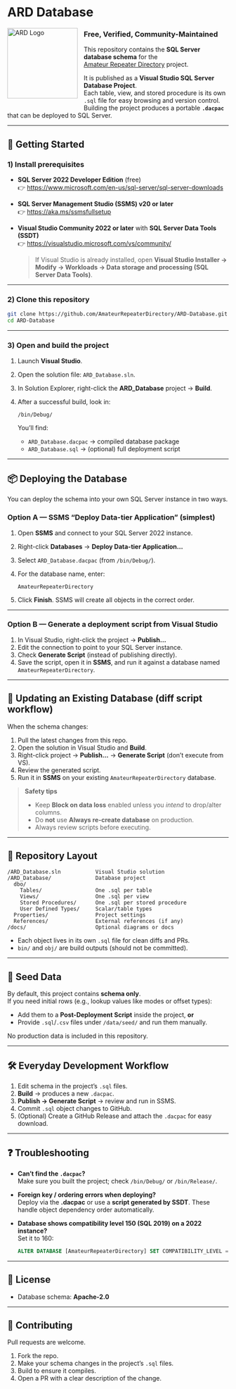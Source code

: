 # ARD Database

<img src="https://github.com/user-attachments/assets/b677c6cf-5a66-459f-bd1f-95d3ee820921"
     width="160" height="160"
     alt="ARD Logo"
     style="float:left; margin:0 1em 1em 0;" />
<h3>Free, Verified, Community-Maintained</h3>

This repository contains the **SQL Server database schema** for the  
[Amateur Repeater Directory](https://amateurrepeaterdirectory.org) project.

It is published as a **Visual Studio SQL Server Database Project**.  
Each table, view, and stored procedure is its own `.sql` file for easy browsing and version control.  
Building the project produces a portable **`.dacpac`** that can be deployed to SQL Server.

---

## 🚀 Getting Started

### 1) Install prerequisites

- **SQL Server 2022 Developer Edition** (free)  
  👉 https://www.microsoft.com/en-us/sql-server/sql-server-downloads

- **SQL Server Management Studio (SSMS) v20 or later**  
  👉 https://aka.ms/ssmsfullsetup

- **Visual Studio Community 2022 or later** with **SQL Server Data Tools (SSDT)**  
  👉 https://visualstudio.microsoft.com/vs/community/  
  > If Visual Studio is already installed, open **Visual Studio Installer → Modify → Workloads → Data storage and processing (SQL Server Data Tools)**.

---

### 2) Clone this repository

```bash
git clone https://github.com/AmateurRepeaterDirectory/ARD-Database.git
cd ARD-Database
```

---

### 3) Open and build the project

1. Launch **Visual Studio**.
2. Open the solution file: `ARD_Database.sln`.
3. In Solution Explorer, right-click the **ARD_Database** project → **Build**.
4. After a successful build, look in:

   ```bash
   /bin/Debug/
   ```

   You’ll find:
   - `ARD_Database.dacpac` → compiled database package  
   - `ARD_Database.sql` → (optional) full deployment script

---

## 📦 Deploying the Database

You can deploy the schema into your own SQL Server instance in two ways.

### Option A — SSMS “Deploy Data-tier Application” (simplest)

1. Open **SSMS** and connect to your SQL Server 2022 instance.
2. Right-click **Databases** → **Deploy Data-tier Application…**
3. Select `ARD_Database.dacpac` (from `/bin/Debug/`).
4. For the database name, enter:

   ```
   AmateurRepeaterDirectory
   ```

5. Click **Finish**. SSMS will create all objects in the correct order.

---

### Option B — Generate a deployment script from Visual Studio

1. In Visual Studio, right-click the project → **Publish…**
2. Edit the connection to point to your SQL Server instance.
3. Check **Generate Script** (instead of publishing directly).
4. Save the script, open it in **SSMS**, and run it against a database named `AmateurRepeaterDirectory`.

---

## 🔄 Updating an Existing Database (diff script workflow)

When the schema changes:

1. Pull the latest changes from this repo.
2. Open the solution in Visual Studio and **Build**.
3. Right-click project → **Publish…** → **Generate Script** (don’t execute from VS).
4. Review the generated script.
5. Run it in **SSMS** on your existing `AmateurRepeaterDirectory` database.

> **Safety tips**
>
> - Keep **Block on data loss** enabled unless you *intend* to drop/alter columns.  
> - Do **not** use **Always re-create database** on production.  
> - Always review scripts before executing.

---

## 📂 Repository Layout

```
/ARD_Database.sln           Visual Studio solution
/ARD_Database/              Database project
  dbo/
    Tables/                 One .sql per table
    Views/                  One .sql per view
    Stored Procedures/      One .sql per stored procedure
    User Defined Types/     Scalar/table types
  Properties/               Project settings
  References/               External references (if any)
/docs/                      Optional diagrams or docs
```

- Each object lives in its own `.sql` file for clean diffs and PRs.  
- `bin/` and `obj/` are build outputs (should not be committed).

---

## 🌱 Seed Data

By default, this project contains **schema only**.  
If you need initial rows (e.g., lookup values like modes or offset types):

- Add them to a **Post-Deployment Script** inside the project, **or**
- Provide `.sql`/`.csv` files under `/data/seed/` and run them manually.

No production data is included in this repository.

---

## 🛠 Everyday Development Workflow

1. Edit schema in the project’s `.sql` files.
2. **Build** → produces a new `.dacpac`.
3. **Publish → Generate Script** → review and run in SSMS.
4. Commit `.sql` object changes to GitHub.
5. (Optional) Create a GitHub Release and attach the `.dacpac` for easy download.

---

## ❓ Troubleshooting

- **Can’t find the `.dacpac`?**  
  Make sure you built the project; check `/bin/Debug/` or `/bin/Release/`.

- **Foreign key / ordering errors when deploying?**  
  Deploy via the **.dacpac** or use a **script generated by SSDT**. These handle object dependency order automatically.

- **Database shows compatibility level 150 (SQL 2019) on a 2022 instance?**  
  Set it to 160:

  ```sql
  ALTER DATABASE [AmateurRepeaterDirectory] SET COMPATIBILITY_LEVEL = 160;
  ```

---

## 📜 License

- Database schema: **Apache-2.0**  

---

## 🤝 Contributing

Pull requests are welcome.

1. Fork the repo.  
2. Make your schema changes in the project’s `.sql` files.  
3. Build to ensure it compiles.  
4. Open a PR with a clear description of the change.


